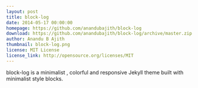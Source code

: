 ```yaml
---
layout: post
title: block-log
date: 2014-05-17 00:00:00
homepage: https://github.com/anandubajith/block-log
download: https://github.com/anandubajith/block-log/archive/master.zip
author: Anandu B Ajith
thumbnail: block-log.png
license: MIT License
license_link: http://opensource.org/licenses/MIT
---
```


block-log is a minimalist , colorful and responsive Jekyll theme built
with minimalist style blocks.
